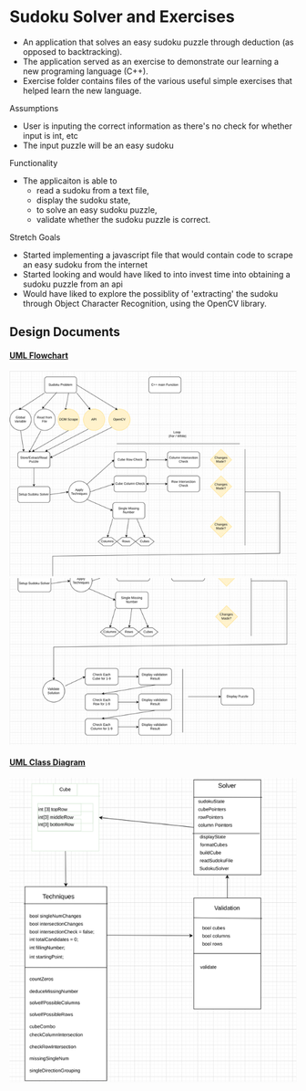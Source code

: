 # Sudoku Solver and Exercises
- An application that solves an easy sudoku puzzle through deduction (as opposed to backtracking).
- The application served as an exercise to demonstrate our learning a new programing language (C++).
- Exercise folder contains files of the various useful simple exercises that helped learn the new language.

Assumptions
- User is inputing the correct information as there's no check for whether input is int, etc
- The input puzzle will be an easy sudoku

Functionality
- The applicaiton is able to 
  - read a sudoku from a text file,
  - display the sudoku state,
  - to solve an easy sudoku puzzle,
  - validate whether the sudoku puzzle is correct.

Stretch Goals
- Started implementing a javascript file that would contain code to scrape an easy sudoku from the internet
- Started looking and would have liked to into invest time into obtaining a sudoku puzzle from an api
- Would have liked to explore the possiblity of 'extracting' the sudoku through Object Character Recognition, using the OpenCV library.

## Design Documents

#### [UML Flowchart](https://app.diagrams.net/?libs=general;mockups#G1orL3Hs_VaYzdiGenEim6go1TTqkljhgt)
![Flowchart1](/readme/flowchartPart1.png)
![Flowchart2](/readme/flowchartPart2.png)

#### [UML Class Diagram](https://app.diagrams.net/?libs=general;uml#G11SfnzLYGzC2qY62wQ5ozEbfglDpc3AXN)
![Class ](/readme/classDiagramCplusplus.png)





